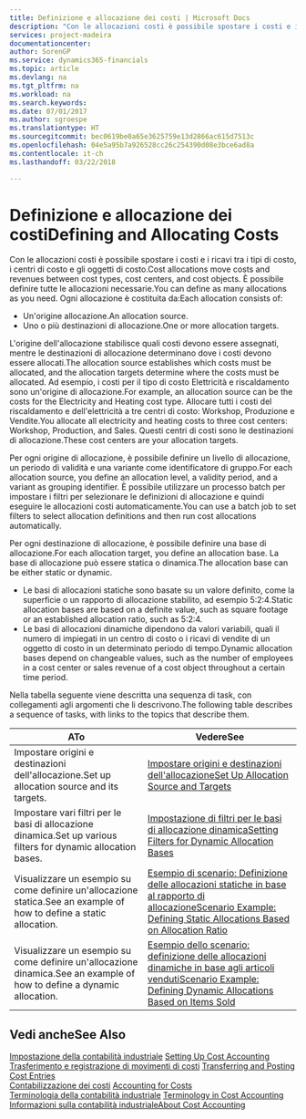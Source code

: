 ```yaml
---
title: Definizione e allocazione dei costi | Microsoft Docs
description: "Con le allocazioni costi è possibile spostare i costi e i ricavi tra i tipi di costo, i centri di costo e gli oggetti di costo. È possibile definire tutte le allocazioni necessarie."
services: project-madeira
documentationcenter: 
author: SorenGP
ms.service: dynamics365-financials
ms.topic: article
ms.devlang: na
ms.tgt_pltfrm: na
ms.workload: na
ms.search.keywords: 
ms.date: 07/01/2017
ms.author: sgroespe
ms.translationtype: HT
ms.sourcegitcommit: bec0619be0a65e3625759e13d2866ac615d7513c
ms.openlocfilehash: 04e5a95b7a926528cc26c254390d08e3bce6ad8a
ms.contentlocale: it-ch
ms.lasthandoff: 03/22/2018

---
```

# <a name="defining-and-allocating-costs"></a><span data-ttu-id="cda61-104">Definizione e allocazione dei costi</span><span class="sxs-lookup"><span data-stu-id="cda61-104">Defining and Allocating Costs</span></span>
<span data-ttu-id="cda61-105">Con le allocazioni costi è possibile spostare i costi e i ricavi tra i tipi di costo, i centri di costo e gli oggetti di costo.</span><span class="sxs-lookup"><span data-stu-id="cda61-105">Cost allocations move costs and revenues between cost types, cost centers, and cost objects.</span></span> <span data-ttu-id="cda61-106">È possibile definire tutte le allocazioni necessarie.</span><span class="sxs-lookup"><span data-stu-id="cda61-106">You can define as many allocations as you need.</span></span> <span data-ttu-id="cda61-107">Ogni allocazione è costituita da:</span><span class="sxs-lookup"><span data-stu-id="cda61-107">Each allocation consists of:</span></span>  

-   <span data-ttu-id="cda61-108">Un'origine allocazione.</span><span class="sxs-lookup"><span data-stu-id="cda61-108">An allocation source.</span></span>  
-   <span data-ttu-id="cda61-109">Uno o più destinazioni di allocazione.</span><span class="sxs-lookup"><span data-stu-id="cda61-109">One or more allocation targets.</span></span>  

<span data-ttu-id="cda61-110">L'origine dell'allocazione stabilisce quali costi devono essere assegnati, mentre le destinazioni di allocazione determinano dove i costi devono essere allocati.</span><span class="sxs-lookup"><span data-stu-id="cda61-110">The allocation source establishes which costs must be allocated, and the allocation targets determine where the costs must be allocated.</span></span> <span data-ttu-id="cda61-111">Ad esempio, i costi per il tipo di costo Elettricità e riscaldamento sono un'origine di allocazione.</span><span class="sxs-lookup"><span data-stu-id="cda61-111">For example, an allocation source can be the costs for the Electricity and Heating cost type.</span></span> <span data-ttu-id="cda61-112">Allocare tutti i costi del riscaldamento e dell'elettricità a tre centri di costo: Workshop, Produzione e Vendite.</span><span class="sxs-lookup"><span data-stu-id="cda61-112">You allocate all electricity and heating costs to three cost centers: Workshop, Production, and Sales.</span></span> <span data-ttu-id="cda61-113">Questi centri di costi sono le destinazioni di allocazione.</span><span class="sxs-lookup"><span data-stu-id="cda61-113">These cost centers are your allocation targets.</span></span>  

<span data-ttu-id="cda61-114">Per ogni origine di allocazione, è possibile definire un livello di allocazione, un periodo di validità e una variante come identificatore di gruppo.</span><span class="sxs-lookup"><span data-stu-id="cda61-114">For each allocation source, you define an allocation level, a validity period, and a variant as grouping identifier.</span></span> <span data-ttu-id="cda61-115">È possibile utilizzare un processo batch per impostare i filtri per selezionare le definizioni di allocazione e quindi eseguire le allocazioni costi automaticamente.</span><span class="sxs-lookup"><span data-stu-id="cda61-115">You can use a batch job to set filters to select allocation definitions and then run cost allocations automatically.</span></span>  

<span data-ttu-id="cda61-116">Per ogni destinazione di allocazione, è possibile definire una base di allocazione.</span><span class="sxs-lookup"><span data-stu-id="cda61-116">For each allocation target, you define an allocation base.</span></span> <span data-ttu-id="cda61-117">La base di allocazione può essere statica o dinamica.</span><span class="sxs-lookup"><span data-stu-id="cda61-117">The allocation base can be either static or dynamic.</span></span>  

-   <span data-ttu-id="cda61-118">Le basi di allocazioni statiche sono basate su un valore definito, come la superficie o un rapporto di allocazione stabilito, ad esempio 5:2:4.</span><span class="sxs-lookup"><span data-stu-id="cda61-118">Static allocation bases are based on a definite value, such as square footage or an established allocation ratio, such as 5:2:4.</span></span>  
-   <span data-ttu-id="cda61-119">Le basi di allocazioni dinamiche dipendono da valori variabili, quali il numero di impiegati in un centro di costo o i ricavi di vendite di un oggetto di costo in un determinato periodo di tempo.</span><span class="sxs-lookup"><span data-stu-id="cda61-119">Dynamic allocation bases depend on changeable values, such as the number of employees in a cost center or sales revenue of a cost object throughout a certain time period.</span></span>  

<span data-ttu-id="cda61-120">Nella tabella seguente viene descritta una sequenza di task, con collegamenti agli argomenti che li descrivono.</span><span class="sxs-lookup"><span data-stu-id="cda61-120">The following table describes a sequence of tasks, with links to the topics that describe them.</span></span>

|<span data-ttu-id="cda61-121">A</span><span class="sxs-lookup"><span data-stu-id="cda61-121">To</span></span>|<span data-ttu-id="cda61-122">Vedere</span><span class="sxs-lookup"><span data-stu-id="cda61-122">See</span></span>|  
|--------|---------|  
|<span data-ttu-id="cda61-123">Impostare origini e destinazioni dell'allocazione.</span><span class="sxs-lookup"><span data-stu-id="cda61-123">Set up allocation source and its targets.</span></span>|[<span data-ttu-id="cda61-124">Impostare origini e destinazioni dell'allocazione</span><span class="sxs-lookup"><span data-stu-id="cda61-124">Set Up Allocation Source and Targets</span></span>](finance-how-to-set-up-allocation-source-and-targets.md)|  
|<span data-ttu-id="cda61-125">Impostare vari filtri per le basi di allocazione dinamica.</span><span class="sxs-lookup"><span data-stu-id="cda61-125">Set up various filters for dynamic allocation bases.</span></span>|[<span data-ttu-id="cda61-126">Impostazione di filtri per le basi di allocazione dinamica</span><span class="sxs-lookup"><span data-stu-id="cda61-126">Setting Filters for Dynamic Allocation Bases</span></span>](finance-setting-filters-for-dynamic-allocation-bases.md)|  
|<span data-ttu-id="cda61-127">Visualizzare un esempio su come definire un'allocazione statica.</span><span class="sxs-lookup"><span data-stu-id="cda61-127">See an example of how to define a static allocation.</span></span>|[<span data-ttu-id="cda61-128">Esempio di scenario: Definizione delle allocazioni statiche in base al rapporto di allocazione</span><span class="sxs-lookup"><span data-stu-id="cda61-128">Scenario Example: Defining Static Allocations Based on Allocation Ratio</span></span>](finance-scenario-example-defining-static-allocations-based-on-allocation-ratio.md)|  
|<span data-ttu-id="cda61-129">Visualizzare un esempio su come definire un'allocazione dinamica.</span><span class="sxs-lookup"><span data-stu-id="cda61-129">See an example of how to define a dynamic allocation.</span></span>|[<span data-ttu-id="cda61-130">Esempio dello scenario: definizione delle allocazioni dinamiche in base agli articoli venduti</span><span class="sxs-lookup"><span data-stu-id="cda61-130">Scenario Example: Defining Dynamic Allocations Based on Items Sold</span></span>](finance-scenario-example-defining-dynamic-allocations-based-on-items-sold.md)|  

## <a name="see-also"></a><span data-ttu-id="cda61-131">Vedi anche</span><span class="sxs-lookup"><span data-stu-id="cda61-131">See Also</span></span>  
 <span data-ttu-id="cda61-132">[Impostazione della contabilità industriale](finance-set-up-cost-accounting.md) </span><span class="sxs-lookup"><span data-stu-id="cda61-132">[Setting Up Cost Accounting](finance-set-up-cost-accounting.md) </span></span>  
 <span data-ttu-id="cda61-133">[Trasferimento e registrazione di movimenti di costi](finance-transfer-and-post-cost-entries.md) </span><span class="sxs-lookup"><span data-stu-id="cda61-133">[Transferring and Posting Cost Entries](finance-transfer-and-post-cost-entries.md) </span></span>  
 <span data-ttu-id="cda61-134">[Contabilizzazione dei costi](finance-manage-cost-accounting.md) </span><span class="sxs-lookup"><span data-stu-id="cda61-134">[Accounting for Costs](finance-manage-cost-accounting.md) </span></span>  
 <span data-ttu-id="cda61-135">[Terminologia della contabilità industriale](finance-terminology-in-cost-accounting.md) </span><span class="sxs-lookup"><span data-stu-id="cda61-135">[Terminology in Cost Accounting](finance-terminology-in-cost-accounting.md) </span></span>  
 [<span data-ttu-id="cda61-136">Informazioni sulla contabilità industriale</span><span class="sxs-lookup"><span data-stu-id="cda61-136">About Cost Accounting</span></span>](finance-about-cost-accounting.md)

